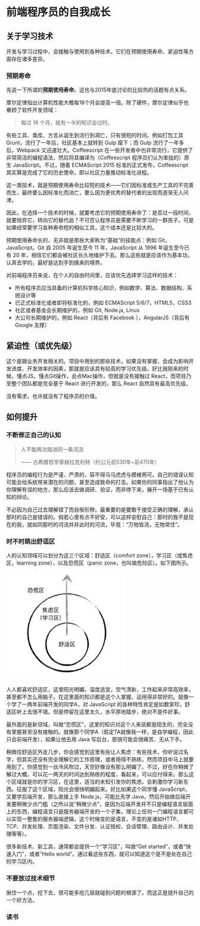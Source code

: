 # 前端程序员的自我成长

## 关于学习技术

开发与学习过程中，会接触与使用到各种技术。它们在预期使用寿命、紧迫性等方面存在诸多差异。

### 预期寿命

先说一下所谓的**预期使用寿命**。这也与2015年底讨论的比较热的话题有点关系。

摩尔定律指出计算机性能大概每18个月会提高一倍。除了硬件，摩尔定律似乎也眷顾了软件开发领域：

> 每过 18 个月，就有一半的知识会过时。

有些工具、类库、方言从诞生到流行到凋亡，只有很短的时间。例如打包工具 Grunt，流行了一年后，社区基本上就转到 Gulp 麾下；而 Gulp 流行了一年多后，Webpack 又迅速壮大。Coffeescript 在一些开发者中也非常流行，它提供了非常简洁的编程语法，然后将其编译为（Coffeescript 程序员们认为笨拙的）原生 JavaScript。不过，随着 ECMAScript 2015 标准的正式发布，Coffeescript 其实算是完成了它的历史使命，即以社区力量推动标准化进程。

这一类技术，就是预期使用寿命比较短的技术——它们因标准或生产工具的不完善而生，最终要么因标准化而消亡，要么因为更优秀的替代者的出现而逐渐无人问津。

因此，在选择一个技术的时候，就要考虑它的预期使用寿命了：是否过一段时间，就要抛弃它，转向它的替代品？不可否认程序员是需要不断学习的一群孩子。可是如果经常要学习各种寿命短的相似工具，这个成本还是比较大的。

预期使用寿命长的，无非就是那些大家称为“基础”的技能点：例如 Git，JavaScript。Git 自 2005 年诞生至今 11 年，JavaScript 从 1996 年诞生至今已有 20 年，相信它们都会被社区长久地维护下去。那么这些就是应该作为基本功，认真去学的，最好是达到手到擒来的境界。

对前端程序员来说，在个人的自由时间里，应该优先选择学习这样的技术：

+ 所有程序员应当具备的计算机科学核心知识，例如数学、算法、数据结构、系统设计等
+ 已正式标准化或者即将标准化的，例如 ECMAScript 5/6/7，HTML5，CSS3
+ 社区或者基金会长期维护的，例如 Git, Node.js, Linux
+ 大公司长期维护的，例如 React（背后有 Facebook ），AngularJS（背后有 Google 支撑）

## 紧迫性（或优先级）

这个是跟业务开发相关的。项目中用到的那些技术，如果没有掌握，会成为影响开发进度、开发效率的因素，那就是应该具有较高的学习优先级。好比我刚来的时候，懂点JS，懂点Git操作，会点Mac操作，但就是没有接触过 React，而项目乃至整个团队都是完全基于 React 进行开发的，那么 React 自然具有最高优先级。

没有需求，也许就没有了程序员的价值。


## 如何提升

### 不断修正自己的认知

> 人不能两次踏进同一条河流
>
> —— 古希腊哲学家赫拉克利特（约公元前530年~前470年）

程序员的编程行为是严谨、严肃的，容不得马马虎虎与模棱两可。自己的错误认知可能会给系统带来潜在的问题，甚至造成致命的打击。如果你的同事指出了他认为你理解有误的地方，那么应该去做调研、验证，而非停下来，展开一场基于已有认知的辩论。

不必因为自己过去理解错了而自惭形秽。最重要的是要敢于接受正确的理解，承认那时的自己是错误的。倘若心里有点不好受，可以这样安慰自己：那时的我不是现在的我，就如同那时的河流并非此时的河流，毕竟：“万物皆流，无物常住”。

### 时不时跳出舒适区

人的认知领域可以划分为这三个区域：舒适区（comfort zone），学习区（或焦虑区，learning zone），以及恐慌区（panic zone，也叫做危险区）。如下图所示。

<img src="./images/comfort-zone.png" style="width: 320px;">

人人都喜欢舒适区，这里阳光明媚，温度适宜，空气清新，工作起来非常高效率，甚至都不怎么用脑子。在这里面的知识都是这个人掌握、运用得非常好的。就像一个学了一两年前端开发的同学A，对 JavaScript 的各种特性肯定是如数家珍。舒适区听上去很不错。但是停留在这里太久，水平原地踏步，绝对不是件好事。

最外面的是新领域，叫做“恐慌区”，这里的知识对这个人来说都是陌生的，完全没有掌握甚至没有接触的。就像那个同学A（假定TA就像我一样，是自学编程，因此只会前端开发），如果让他去用 Java 写后台，那很可能会很痛苦、无从下手。

稍微往舒适区外走几步，你会感觉到这里有些让人焦虑：有些技术，你听说过名字，但其实还没有完全理解它的工作原理，或者用得不熟练，然而项目中马上就要用到了。你感觉到一丝冷风吹过，天空好像没有那么明媚了。不过，好在你稍微了解过大概，可以花一两天的时间达到熟练的程度，看起来，可以应付得来。那么这个区域就是你的学习区，在这里，适当的未知引发你的焦虑，会刺激你学习新东西。征服了这个区域，阳光会很快明媚起来。好比如果这个同学懂 JavaScript，又要学后端开发，那么直接上手 Node.js，可能比先学 Java，然后开始做后端开发要稍微少点门槛（之所以说“稍微少点”，是因为后端开发并不只是编程语言层面上的东西，编程语言只是服务器端开发的一个子集，理论上任何一门编程语言都可以实现一整套的服务器端逻辑，这个时候变的是语言，不变的是诸如HTTP、TCP、并发处理、页面渲染、文件分发、认证授权、会话管理、路由设计、并发处理等等）。

很多新技术、新工具，通常都会提供一个“学习区”，叫做“Get started”，或者“快速入门”，或者“Hello world”。通过看这些东西，就可以知道这个是不是处在自己的学习区内。

### 不要放过技术细节

揪住一个点，挖下去，很可能多挖几层就碰到问题的根源了。而这正是提升自己的一个好方法。

### 读书


